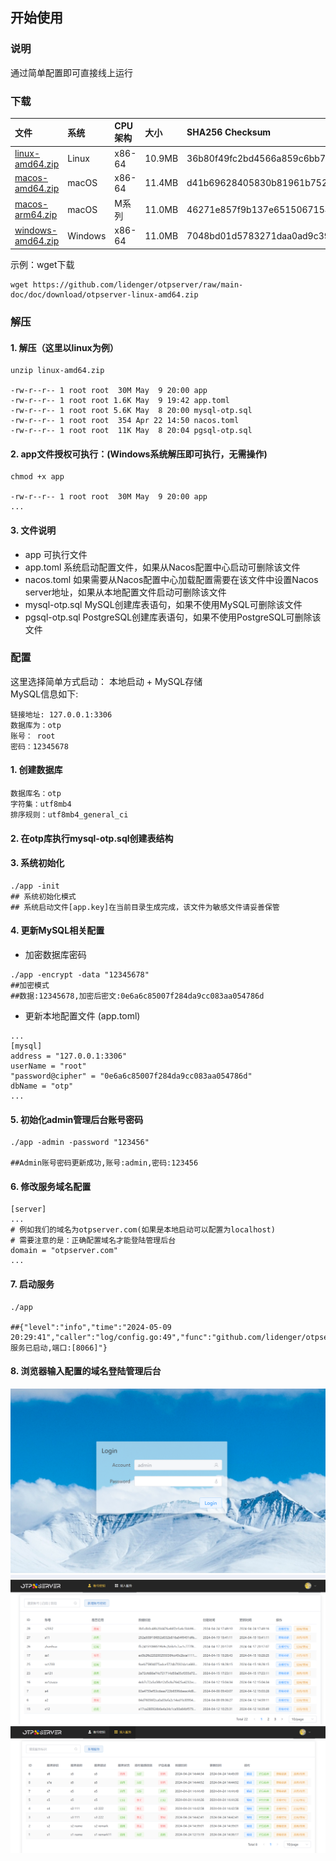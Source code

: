 ## 开始使用

### 说明

通过简单配置即可直接线上运行

### 下载

| 文件                                                | 系统      | CPU架构  | 大小     | SHA256 Checksum                                                  |
|:--------------------------------------------------|:--------|:-------|:-------|:-----------------------------------------------------------------|
| [linux-amd64.zip](download%2Flinux-amd64.zip)     | Linux   | x86-64 | 10.9MB | 36b80f49fc2bd4566a859c6bb7e78bc98066c5ddece91c98182f3c36909bba47 |
| [macos-amd64.zip](download%2Fmacos-amd64.zip)     | macOS   | x86-64 | 11.4MB | d41b69628405830b81961b75226560cfeaca279eb158de0e83fc7bdb01eed801 |
| [macos-arm64.zip](download%2Fmacos-arm64.zip)     | macOS   | M系列    | 11.0MB | 46271e857f9b137e6515067154a3a10846ae9cafd6c0a540cac32f5e45a72e93 |
| [windows-amd64.zip](download%2Fwindows-amd64.zip) | Windows | x86-64 | 11.0MB | 7048bd01d5783271daa0ad9c3957d6a7b1ced209d787204e8089bd5324fe5a5f |

示例：wget下载

``` shell
wget https://github.com/lidenger/otpserver/raw/main-doc/doc/download/otpserver-linux-amd64.zip
```

### 解压

#### 1. 解压（这里以linux为例）

```shell
unzip linux-amd64.zip

-rw-r--r-- 1 root root  30M May  9 20:00 app
-rw-r--r-- 1 root root 1.6K May  9 19:42 app.toml
-rw-r--r-- 1 root root 5.6K May  8 20:00 mysql-otp.sql
-rw-r--r-- 1 root root  354 Apr 22 14:50 nacos.toml
-rw-r--r-- 1 root root  11K May  8 20:04 pgsql-otp.sql
```

#### 2. app文件授权可执行：(Windows系统解压即可执行，无需操作)

```shell
chmod +x app

-rw-r--r-- 1 root root  30M May  9 20:00 app
...
```

#### 3. 文件说明

- app 可执行文件
- app.toml 系统启动配置文件，如果从Nacos配置中心启动可删除该文件
- nacos.toml 如果需要从Nacos配置中心加载配置需要在该文件中设置Nacos server地址，如果从本地配置文件启动可删除该文件
- mysql-otp.sql MySQL创建库表语句，如果不使用MySQL可删除该文件
- pgsql-otp.sql PostgreSQL创建库表语句，如果不使用PostgreSQL可删除该文件

### 配置

这里选择简单方式启动：
本地启动 + MySQL存储
<br>
MySQL信息如下:

```text
链接地址: 127.0.0.1:3306
数据库为：otp
账号： root
密码：12345678
```

#### 1. 创建数据库

```text
数据库名：otp
字符集：utf8mb4
排序规则：utf8mb4_general_ci
```

#### 2. 在otp库执行mysql-otp.sql创建表结构

#### 3. 系统初始化

```shell
./app -init
## 系统初始化模式
## 系统启动文件[app.key]在当前目录生成完成，该文件为敏感文件请妥善保管
```

#### 4. 更新MySQL相关配置

- 加密数据库密码

```shell
./app -encrypt -data "12345678"
##加密模式
##数据:12345678,加密后密文:0e6a6c85007f284da9cc083aa054786d
```

- 更新本地配置文件 (app.toml)

```text
...
[mysql]
address = "127.0.0.1:3306"
userName = "root"
"password@cipher" = "0e6a6c85007f284da9cc083aa054786d"
dbName = "otp"
...
```

#### 5. 初始化admin管理后台账号密码

```shell
./app -admin -password "123456"

##Admin账号密码更新成功,账号:admin,密码:123456
```

#### 6. 修改服务域名配置

```shell
[server]
...
# 例如我们的域名为otpserver.com(如果是本地启动可以配置为localhost)
# 需要注意的是：正确配置域名才能登陆管理后台
domain = "otpserver.com"
...
```

#### 7. 启动服务

```shell
./app

##{"level":"info","time":"2024-05-09 20:29:41","caller":"log/config.go:49","func":"github.com/lidenger/otpserver/config/log.Info","msg":"Http服务已启动,端口:[8066]"}
```

#### 8. 浏览器输入配置的域名登陆管理后台

<img src="res/login.png"><br>
<img src="res/secret.png"> <br>
<img src="res/server.png">

